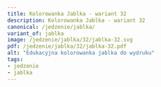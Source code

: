 ```yaml
---
title: Kolorowanka Jablka - wariant 32
description: Kolorowanka Jablka - wariant 32
canonical: /jedzenie/jablka/
variant_of: jablka
image: /jedzenie/jablka/32/jablka-32.svg
pdf: /jedzenie/jablka/32/jablka-32.pdf
alt: "Edukacyjna kolorowanka jablka do wydruku"
tags:
- jedzenie
- jablka
---
```

